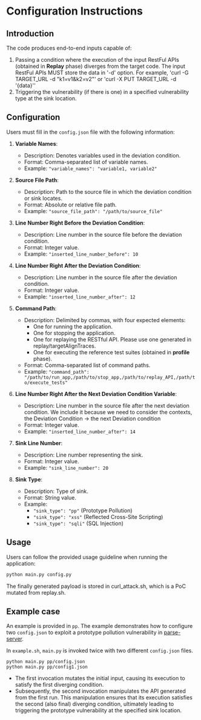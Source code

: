 # Configuration Instructions

## Introduction
The code produces end-to-end inputs capable of:

1. Passing a condition where the execution of the input RestFul APIs (obtained in **Replay** phase) diverges from the target code. The input RestFul APIs MUST store the data in '-d' option. For example, 'curl -G TARGET_URL -d "k1=v1&k2=v2"' or 'curl -X PUT TARGET_URL -d '{data}''
2. Triggering the vulnerability (if there is one) in a specified vulnerability type at the sink location.

## Configuration

Users must fill in the `config.json` file with the following information:

1. **Variable Names**: 
   - Description: Denotes variables used in the deviation condition.
   - Format: Comma-separated list of variable names.
   - Example: `"variable_names": "variable1, variable2"`

2. **Source File Path**: 
   - Description: Path to the source file in which the deviation condition or sink locates.
   - Format: Absolute or relative file path.
   - Example: `"source_file_path": "/path/to/source_file"`

3. **Line Number Right Before the Deviation Condition**: 
   - Description: Line number in the source file before the deviation condition.
   - Format: Integer value.
   - Example: `"inserted_line_number_before": 10`

4. **Line Number Right After the Deviation Condition**: 
   - Description: Line number in the source file after the deviation condition.
   - Format: Integer value.
   - Example: `"inserted_line_number_after": 12`

5. **Command Path**: 
   - Description: Delimited by commas, with four expected elements:
     - One for running the application.
     - One for stopping the application.
     - One for replaying the RESTful API. Please use one generated in replay/targetAlignTraces.
     - One for executing the reference test suites (obtained in **profile** phase).
   - Format: Comma-separated list of command paths.
   - Example: `"command_path": "/path/to/run_app,/path/to/stop_app,/path/to/replay_API,/path/to/execute_tests"`

6. **Line Number Right After the Next Deviation Condition Variable**: 
   - Description: Line number in the source file after the next deviation condition. We include it because we need to consider the contexts, the Deviation Condition -> the next Deviation condition
   - Format: Integer value.
   - Example: `"inserted_line_number_after": 14`

7. **Sink Line Number**: 
   - Description: Line number representing the sink.
   - Format: Integer value.
   - Example: `"sink_line_number": 20`

8. **Sink Type**: 
   - Description: Type of sink.
   - Format: String value.
   - Example: 
     - `"sink_type": "pp"` (Prototype Pollution)
     - `"sink_type": "xss"` (Reflected Cross-Site Scripting)
     - `"sink_type": "sqli"` (SQL Injection)

## Usage

Users can follow the provided usage guideline when running the application:

```bash
python main.py config.py
```

The finally generated payload is stored in curl_attack.sh, which is a PoC mutated from replay.sh.

## Example case

An example is provided in `pp`.
The example demonstrates how to configure two `config.json` to exploit a prototype pollution vulnerability in [parse-server](https://github.com/parse-community/parse-server). 

In `example.sh`, `main.py` is invoked twice with two different `config.json` files. 

```
python main.py pp/config.json
python main.py pp/config1.json
```


- The first invocation mutates the initial input, causing its execution to satisfy the first diverging condition.
- Subsequently, the second invocation manipulates the API generated from the first run. This manipulation ensures that its execution satisfies the second (also final) diverging condition, ultimately leading to triggering the prototype vulnerability at the specified sink location.


